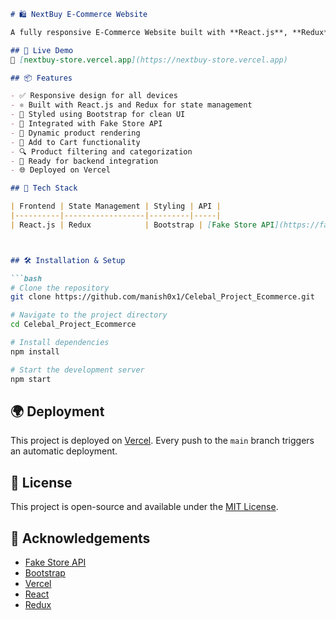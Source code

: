 ```markdown
# 🛍️ NextBuy E-Commerce Website

A fully responsive E-Commerce Website built with **React.js**, **Redux**, and **Bootstrap**. This project integrates the **Fake Store API** to dynamically display products and is designed to be easily customizable and scalable for real-world e-commerce solutions.

## 🚀 Live Demo
🔗 [nextbuy-store.vercel.app](https://nextbuy-store.vercel.app)

## 📦 Features

- ✅ Responsive design for all devices
- ⚛️ Built with React.js and Redux for state management
- 🎨 Styled using Bootstrap for clean UI
- 🔌 Integrated with Fake Store API
- 🔄 Dynamic product rendering
- 🛒 Add to Cart functionality
- 🔍 Product filtering and categorization
- 🔐 Ready for backend integration
- 🌐 Deployed on Vercel

## 🧰 Tech Stack

| Frontend | State Management | Styling | API |
|----------|------------------|---------|-----|
| React.js | Redux            | Bootstrap | [Fake Store API](https://fakestoreapi.com/) |



## 🛠️ Installation & Setup

```bash
# Clone the repository
git clone https://github.com/manish0x1/Celebal_Project_Ecommerce.git

# Navigate to the project directory
cd Celebal_Project_Ecommerce

# Install dependencies
npm install

# Start the development server
npm start
```

## 🌍 Deployment

This project is deployed on [Vercel](https://vercel.com/). Every push to the `main` branch triggers an automatic deployment.

## 📄 License

This project is open-source and available under the [MIT License](LICENSE).

## 🙌 Acknowledgements

- [Fake Store API](https://fakestoreapi.com/)
- [Bootstrap](https://getbootstrap.com/)
- [Vercel](https://vercel.com/)
- [React](https://reactjs.org/)
- [Redux](https://redux.js.org/)

